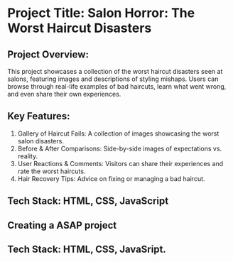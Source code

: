   
  
# Project Title: Salon Horror: The Worst Haircut Disasters

## Project Overview:
This project showcases a collection of the worst haircut disasters seen at salons, featuring images and descriptions of styling mishaps. Users can browse through real-life examples of bad haircuts, learn what went wrong, and even share their own experiences.

 ## Key Features:
1. Gallery of Haircut Fails: A collection of images showcasing the worst salon disasters.
2. Before & After Comparisons: Side-by-side images of expectations vs. reality.
3. User Reactions & Comments: Visitors can share their experiences and rate the worst haircuts.
4. Hair Recovery Tips: Advice on fixing or managing a bad haircut.

## Tech Stack: HTML, CSS, JavaScript

## Creating  a ASAP  project

## Tech Stack: HTML, CSS, JavaSript.

